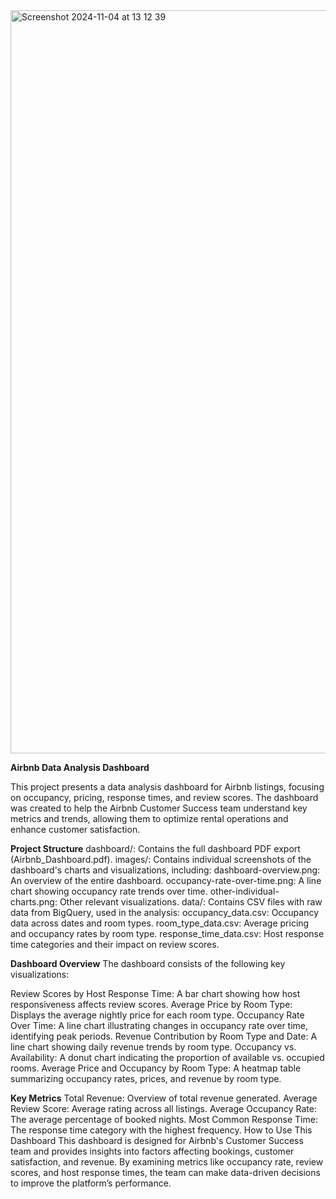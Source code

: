 <img width="1189" alt="Screenshot 2024-11-04 at 13 12 39" src="https://github.com/user-attachments/assets/8a8ac5d9-31d7-4219-9290-d2d3f6793b3d">

**Airbnb Data Analysis Dashboard**

This project presents a data analysis dashboard for Airbnb listings, focusing on occupancy, pricing, response times, and review scores. The dashboard was created to help the Airbnb Customer Success team understand key metrics and trends, allowing them to optimize rental operations and enhance customer satisfaction.

**Project Structure**
dashboard/: Contains the full dashboard PDF export (Airbnb_Dashboard.pdf).
images/: Contains individual screenshots of the dashboard's charts and visualizations, including:
dashboard-overview.png: An overview of the entire dashboard.
occupancy-rate-over-time.png: A line chart showing occupancy rate trends over time.
other-individual-charts.png: Other relevant visualizations.
data/: Contains CSV files with raw data from BigQuery, used in the analysis:
occupancy_data.csv: Occupancy data across dates and room types.
room_type_data.csv: Average pricing and occupancy rates by room type.
response_time_data.csv: Host response time categories and their impact on review scores.

**Dashboard Overview**
The dashboard consists of the following key visualizations:

Review Scores by Host Response Time: A bar chart showing how host responsiveness affects review scores.
Average Price by Room Type: Displays the average nightly price for each room type.
Occupancy Rate Over Time: A line chart illustrating changes in occupancy rate over time, identifying peak periods.
Revenue Contribution by Room Type and Date: A line chart showing daily revenue trends by room type.
Occupancy vs. Availability: A donut chart indicating the proportion of available vs. occupied rooms.
Average Price and Occupancy by Room Type: A heatmap table summarizing occupancy rates, prices, and revenue by room type.

**Key Metrics**
Total Revenue: Overview of total revenue generated.
Average Review Score: Average rating across all listings.
Average Occupancy Rate: The average percentage of booked nights.
Most Common Response Time: The response time category with the highest frequency.
How to Use This Dashboard
This dashboard is designed for Airbnb's Customer Success team and provides insights into factors affecting bookings, customer satisfaction, and revenue. By examining metrics like occupancy rate, review scores, and host response times, the team can make data-driven decisions to improve the platform’s performance.
